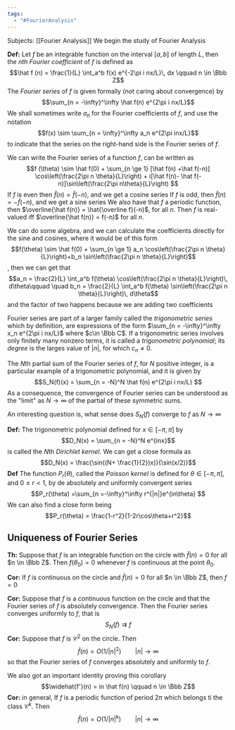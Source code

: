 ```yaml
---
tags:
  - "#FourierAnalysis"
---
```

Subjects: [[Fourier Analysis]]
We begin the study of Fourier Analysis

**Def:** Let $f$ be an integrable function on the interval $[a,b]$ of length $L$, then the *$n$th Fourier coefficient* of $f$ is defined as $$\hat f (n) = \frac{1}{L} \int_a^b f(x) e^{-2\pi i nx/L}\, dx \qquad n \in \Bbb Z$$
The *Fourier series* of $f$ is given formally (not caring about convergence) by $$\sum_{n =  -\infty}^\infty \hat f(n) e^{2\pi i nx/L}$$
We shall sometimes write $a_n$ for the Fourier coefficients of $f$, and use the notation $$f(x) \sim \sum_{n = \infty}^\infty a_n e^{2\pi inx/L}$$to indicate that the series on the right-hand side is the Fourier series of $f$. 

We can write the Fourier series of a function $f$, can be written as $$f (\theta) \sim \hat f(0) + \sum_{n \ge 1} [\hat f(n) +\hat f(-n)] \cos\left(\frac{2\pi n \theta}{L}\right) + i[\hat f(n)- \hat f(-n)]\sin\left(\frac{2\pi n\theta}{L}\right) $$
If $f$ is even then $\hat f(n) = \hat f(-n)$, and we get a cosine series
If $f$ is odd, then $\hat f(n) = -\hat f(-n)$, and we get a sine series
We also have that $f$ a periodic function, then $\overline{\hat f(n)} = \hat{\overline f}(-n)$, for all $n$. Then $f$ is real-valued iff $\overline{\hat f(n)} = f(-n)$ for all $n$. 

We can do some algebra, and we can calculate the coefficients directly for the sine and cosines, where it would be of this form $$f(\theta) \sim \hat f(0) + \sum_{n \ge 1} a_n \cos\left(\frac{2\pi n \theta}{L}\right)+b_n \sin\left(\frac{2\pi n \theta}{L}\right)$$, then we can get that $$a_n = \frac{2}{L} \int_a^b f(\theta) \cos\left(\frac{2\pi n \theta}{L}\right)\, d\theta\qquad \quad b_n = \frac{2}{L} \int_a^b f(\theta) \sin\left(\frac{2\pi n \theta}{L}\right)\, d\theta$$
and the factor of two happens because we are adding two coefficients

Fourier series are part of a larger family called the *trigonometric series* which by definition, are expressions of the form $\sum_{n = -\infty}^\infty x_n e^{2\pi i nx/L}$ where $c\in \Bbb C$. If a trigonometric series involves only finitely many nonzero terms, it is called a *trigonometric polynomial*; its *degree* is the larges value of $|n|$, for which $c_n \ne 0$. 

The $N$th partial sum of the Fourier series of $f$, for $N$ positive integer, is a particular example of a trigonometric polynomial, and it is given by $$S_N(f)(x) = \sum_{n = -N}^N \hat f(n) e^{2\pi i nx/L} $$
As a consequence, the convergence of Fourier series can be understood as the "limit" as $N\to \infty$  of the partial of these symmetric sums.

An interesting question is, what sense does $S_N(f)$ converge to $f$ as $N\to \infty$

**Def:** The trigonometric polynomial defined for $x\in [-\pi, \pi]$ by $$D_N(x) = \sum_{n = -N}^N e^{inx}$$is called the $N$th *Dirichlet kernel*. We can get a close formula as $$D_N(x) = \frac{\sin((N+ \frac{1}{2})x)}{\sin(x/2)}$$
**Def** The function $P_r(\theta)$, called the *Poisson kernel* is defined for $\theta \in [-\pi, \pi]$, and $0\le r <1$, by de absolutely and uniformly convergent series $$P_r(\theta) =\sum_{n =-\infty}^\infty r^{|n|}e^{in\theta} $$
We can also find a close form being $$P_r(\theta) = \frac{1-r^2}{1-2r\cos\theta+r^2}$$
## Uniqueness of Fourier Series
**Th:** Suppose that $f$ is an integrable function on the circle with $\hat f(n) = 0$ for all $n \in \Bbb Z$. Then $f(\theta_0) = 0$ whenever $f$ is continuous at the point $\theta_0$. 

**Cor:** If $f$ is continuous on the circle and $\hat f(n) =0$ for all $n \in \Bbb Z$, then $f = 0$

**Cor:** Suppose that $f$ is a continuous function on the circle and that the Fourier series of $f$ is absolutely convergence. Then the Fourier series converges uniformly to $f$, that is $$S_N(f) \rightrightarrows f$$
**Cor:** Suppose that $f$ is $\mathcal C^2$ on the circle. Then $$\hat f(n) = O(1/|n|^2)\qquad |n|\to \infty$$so that the Fourier series of $f$ converges absolutely and uniformly to $f$. 

We also got an important identity proving this corollary $$\widehat{f'}(n) = in \hat f(n) \qquad n \in \Bbb Z$$**Cor:** in general, If $f$ is a periodic function of period $2\pi$ which belongs ti the class $\mathcal C^k$. Then $$\hat f(n) = O(1/|n|^k)\qquad |n|\to \infty$$
